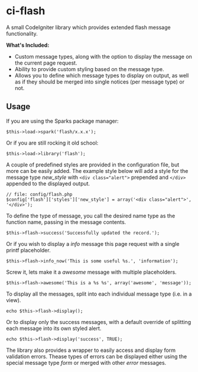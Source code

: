 ci-flash
========

A small CodeIgniter library which provides extended flash message functionality.

**What's Included:**
- Custom message types, along with the option to display the message on the current page request.
- Ability to provide custom styling based on the message type.
- Allows you to define which message types to display on output, as well as if they should be merged into single notices (per message type) or not.

Usage
-----

If you are using the Sparks package manager:

    $this->load->spark('flash/x.x.x');

Or if you are still rocking it old school:

    $this->load->library('flash');

A couple of predefined styles are provided in the configuration file, but more can be easily added.
The example style below will add a style for the message type _new_style_ with `<div class="alert">` prepended and `</div>` appended to the displayed output.

    // file: config/flash.php
    $config['flash']['styles']['new_style'] = array('<div class="alert">', '</div>');

To define the type of message, you call the desired name type as the function name, passing in the message contents.

    $this->flash->success('Successfully updated the record.');

Or if you wish to display a _info_ message this page request with a single printf placeholder.

    $this->flash->info_now('This is some useful %s.', 'information');

Screw it, lets make it a _awesome_ message with multiple placeholders.

    $this->flash->awesome('This is a %s %s', array('awesome', 'message'));

To display all the messages, split into each individual message type (i.e. in a view).

    echo $this->flash->display();

Or to display only the success messages, with a default override of splitting each message into its own styled alert.

    echo $this->flash->display('success', TRUE);

The library also provides a wrapper to easily access and display form validation errors.
Thease types of errors can be displayed either using the special message type _form_ or merged with other _error_ messages.